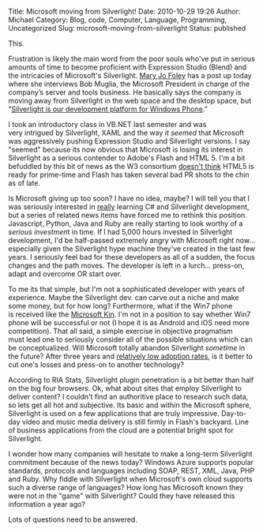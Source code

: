 Title: Microsoft moving from Silverlight!
Date: 2010-10-29 19:26
Author: Michael
Category: Blog, code, Computer, Language, Programming, Uncategorized
Slug: microsoft-moving-from-silverlight
Status: published

This.

Frustration is likely the main word from the poor souls who've put in
serious amounts of time to become proficient with Expression Studio
(Blend) and the intricacies of Microsoft's Silverlight. [Mary Jo
Foley](http://www.zdnet.com/blog/microsoft/microsoft-our-strategy-with-silverlight-has-shifted/7834)
has a post up today where she interviews Bob Muglia, the Microsoft
President in charge of the company’s server and tools business. He
basically says the company is moving away from Silverlight in the web
space and the desktop space, but “[Silverlight is our development
platform for Windows
Phone](http://www.zdnet.com/blog/microsoft/microsofts-new-pitch-every-net-developer-just-became-a-windows-phone-developer/5316).”

I took an introductory class in VB.NET last semester and was
very intrigued by Silverlight, XAML and the way *it seemed* that
Microsoft was aggressively pushing Expression Studio and Silverlight
versions. I say "seemed" because its now obvious that Microsoft is
losing its interest in Silverlight as a serious contender to Adobe's
Flash and HTML 5. I'm a bit befuddled by this bit of news as the W3
consortium [doesn't
think](http://www.infoworld.com/d/developer-world/w3c-hold-html5-in-websites-041?page=0,1)
HTML5 is ready for prime-time and Flash has taken several bad PR shots
to the chin as of late.

Is Microsoft giving up too soon? I have no idea, maybe? I will tell you
that I was seriously interested in
[really](http://caffeineindustries.com/?p=74) learning C\# and
Silverlight development, but a series of related news items have forced
me to rethink this position. Javascript, Python, Java and Ruby are
really starting to look worthy of a *serious investmen*t in time. If I
had 5,000 hours invested in Silverlight development, I'd be half-passed
extremely angry with Microsoft right now... especially given the
Silverlight hype machine they've created in the last few years. I
seriously feel bad for these developers as all of a sudden, the focus
changes and the path moves. The developer is left in a lurch...
press-on, adapt and overcome OR start over.

To me its that simple, but I'm not a sophisticated developer with years
of experience. Maybe the Silverlight dev. can carve out a niche and make
some money, but for how long? Furthermore, what if the Win7 phone
is received like the [Microsoft
Kin](http://www.engadget.com/2010/06/30/microsoft-kin-is-dead/). I'm not
in a position to say whether Win7 phone will be successful or not (I
hope it is as Android and iOS need more competition). That all said, a
simple exercise in objective pragmatism must lead one to seriously
consider all of the possible situations which can be conceptualized.
Will Microsoft totally abandon Silverlight *sometime* in the future?
After three years and [relatively low adoption
rates](http://www.riastats.com,), is it better to cut one's losses and
press-on to another technology?

According to RIA Stats, Silverlight plugin penetration is a bit better
than half on the big four browsers. Ok, what about sites that employ
Silverlight to deliver content? I couldn't find an authoritive place to
research such data, so lets get all hot and subjective. Its basic and
within the Microsoft sphere, Silverlight is used on a few applications
that are truly impressive. Day-to-day video and music media delivery is
still firmly in Flash's backyard. Line of business applications from the
cloud are a potential bright spot for Silverlight.

I wonder how many companies will hesitate to make a long-term
Silverlight commitment because of the news today? Windows Azure supports
popular standards, protocols and languages including SOAP, REST, XML,
Java, PHP and Ruby. Why fiddle with Silverlight when Microsoft's own
cloud supports such a diverse range of languages? How long has Microsoft
known they were not in the "game" with Silverlight? Could they have
released this information a year ago?

Lots of questions need to be answered.

